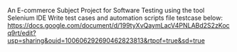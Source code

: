 An E-commerce Subject Project for Software Testing using the tool Selenium IDE 
Write test cases and automation scripts
file testcase below:
https://docs.google.com/document/d/199tyXvQaymLacV4PNLABd2S2zKocq9rt/edit?usp=sharing&ouid=100606292690462823813&rtpof=true&sd=true
